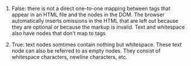 1. False: there is not a direct one-to-one mapping between tags that appear in an HTML file and the nodes in the DOM. The browser automatically inserts omissions in the HTML that are left out because they are optional or because the markup is invalid. Text and whitespace also have nodes that don't map to tags

2. True: text nodes somtimes contain nothing but whitespace. These text node can also be referred to as empty nodes. They consist of whitespace characters, newline characters, etc.  
